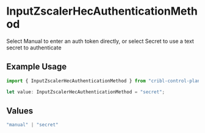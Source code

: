 # InputZscalerHecAuthenticationMethod

Select Manual to enter an auth token directly, or select Secret to use a text secret to authenticate

## Example Usage

```typescript
import { InputZscalerHecAuthenticationMethod } from "cribl-control-plane/models";

let value: InputZscalerHecAuthenticationMethod = "secret";
```

## Values

```typescript
"manual" | "secret"
```